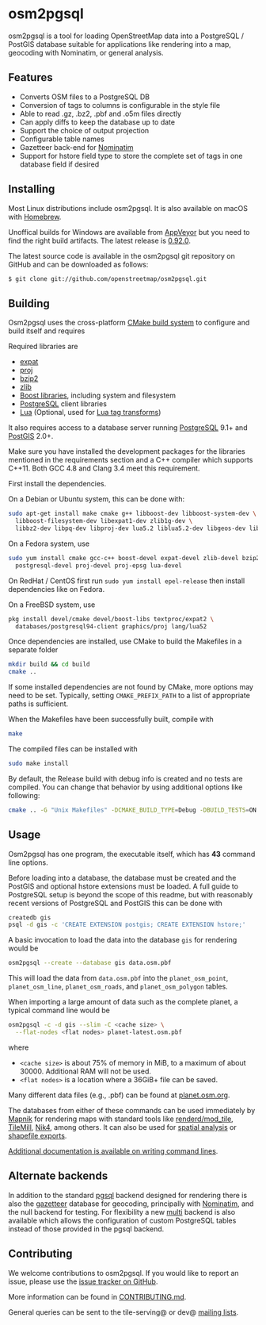 # osm2pgsql #

osm2pgsql is a tool for loading OpenStreetMap data into a PostgreSQL / PostGIS
database suitable for applications like rendering into a map, geocoding with
Nominatim, or general analysis.

## Features ##

* Converts OSM files to a PostgreSQL DB
* Conversion of tags to columns is configurable in the style file
* Able to read .gz, .bz2, .pbf and .o5m files directly
* Can apply diffs to keep the database up to date
* Support the choice of output projection
* Configurable table names
* Gazetteer back-end for [Nominatim](http://wiki.openstreetmap.org/wiki/Nominatim)
* Support for hstore field type to store the complete set of tags in one database
  field if desired

## Installing ##

Most Linux distributions include osm2pgsql. It is also available on macOS with [Homebrew](http://brew.sh/).

Unoffical builds for Windows are available from [AppVeyor](https://ci.appveyor.com/project/openstreetmap/osm2pgsql/history) but you need to find the right build artifacts. The latest
release is [0.92.0](https://ci.appveyor.com/api/projects/openstreetmap/osm2pgsql/artifacts/osm2pgsql_Release.zip?tag=0.92.0).

The latest source code is available in the osm2pgsql git repository on GitHub
and can be downloaded as follows:

```sh
$ git clone git://github.com/openstreetmap/osm2pgsql.git
```

## Building ##

Osm2pgsql uses the cross-platform [CMake build system](https://cmake.org/)
to configure and build itself and requires

Required libraries are

* [expat](http://www.libexpat.org/)
* [proj](http://proj.osgeo.org/)
* [bzip2](http://www.bzip.org/)
* [zlib](http://www.zlib.net/)
* [Boost libraries](http://www.boost.org/), including system and filesystem
* [PostgreSQL](http://www.postgresql.org/) client libraries
* [Lua](http://www.lua.org/) (Optional, used for [Lua tag transforms](docs/lua.md))

It also requires access to a database server running
[PostgreSQL](http://www.postgresql.org/) 9.1+ and [PostGIS](http://www.postgis.net/) 2.0+.

Make sure you have installed the development packages for the libraries
mentioned in the requirements section and a C++ compiler which supports C++11.
Both GCC 4.8 and Clang 3.4 meet this requirement.

First install the dependencies.

On a Debian or Ubuntu system, this can be done with:

```sh
sudo apt-get install make cmake g++ libboost-dev libboost-system-dev \
  libboost-filesystem-dev libexpat1-dev zlib1g-dev \
  libbz2-dev libpq-dev libproj-dev lua5.2 liblua5.2-dev libgeos-dev libgeos++-dev
```

On a Fedora system, use

```sh
sudo yum install cmake gcc-c++ boost-devel expat-devel zlib-devel bzip2-devel \
  postgresql-devel proj-devel proj-epsg lua-devel
```

On RedHat / CentOS first run `sudo yum install epel-release` then install
dependencies like on Fedora.

On a FreeBSD system, use

```sh
pkg install devel/cmake devel/boost-libs textproc/expat2 \
  databases/postgresql94-client graphics/proj lang/lua52
```

Once dependencies are installed, use CMake to build the Makefiles in a separate folder

```sh
mkdir build && cd build
cmake ..
```

If some installed dependencies are not found by CMake, more options may need
to be set. Typically, setting `CMAKE_PREFIX_PATH` to a list of appropriate
paths is sufficient.

When the Makefiles have been successfully built, compile with

```sh
make
```

The compiled files can be installed with

```sh
sudo make install
```

By default, the Release build with debug info is created and no tests are compiled.
You can change that behavior by using additional options like following:

```sh
cmake .. -G "Unix Makefiles" -DCMAKE_BUILD_TYPE=Debug -DBUILD_TESTS=ON
```

## Usage ##

Osm2pgsql has one program, the executable itself, which has **43** command line
options.

Before loading into a database, the database must be created and the PostGIS
and optional hstore extensions must be loaded. A full guide to PostgreSQL
setup is beyond the scope of this readme, but with reasonably recent versions
of PostgreSQL and PostGIS this can be done with

```sh
createdb gis
psql -d gis -c 'CREATE EXTENSION postgis; CREATE EXTENSION hstore;'
```

A basic invocation to load the data into the database ``gis`` for rendering would be

```sh
osm2pgsql --create --database gis data.osm.pbf
```

This will load the data from ``data.osm.pbf`` into the ``planet_osm_point``,
``planet_osm_line``, ``planet_osm_roads``, and ``planet_osm_polygon`` tables.

When importing a large amount of data such as the complete planet, a typical
command line would be

```sh
osm2pgsql -c -d gis --slim -C <cache size> \
  --flat-nodes <flat nodes> planet-latest.osm.pbf
```
where
* ``<cache size>`` is about 75% of memory in MiB, to a maximum of about 30000. Additional RAM will not be used.
* ``<flat nodes>`` is a location where a 36GiB+ file can be saved.

Many different data files (e.g., .pbf) can be found at [planet.osm.org](http://planet.osm.org/).

The databases from either of these commands can be used immediately by
[Mapnik](http://mapnik.org/) for rendering maps with standard tools like
[renderd/mod_tile](https://github.com/openstreetmap/mod_tile),
[TileMill](https://tilemill-project.github.io/tilemill/), [Nik4](https://github.com/Zverik/Nik4),
among others. It can also be used for [spatial analysis](docs/analysis.md) or
[shapefile exports](docs/export.md).

[Additional documentation is available on writing command lines](docs/usage.md).

## Alternate backends ##

In addition to the standard [pgsql](docs/pgsql.md) backend designed for
rendering there is also the [gazetteer](docs/gazetteer.md) database for
geocoding, principally with [Nominatim](http://www.nominatim.org/), and the
null backend for testing. For flexibility a new [multi](docs/multi.md)
backend is also available which allows the configuration of custom
PostgreSQL tables instead of those provided in the pgsql backend.

## Contributing ##

We welcome contributions to osm2pgsql. If you would like to report an issue,
please use the [issue tracker on GitHub](https://github.com/openstreetmap/osm2pgsql/issues).

More information can be found in [CONTRIBUTING.md](CONTRIBUTING.md).

General queries can be sent to the tile-serving@ or dev@
[mailing lists](http://wiki.openstreetmap.org/wiki/Mailing_lists).
